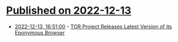 # [Published on 2022-12-13](index.md)

* [2022-12-13, 16:51:00](https://soylentnews.org/article.pl?sid=22/12/12/1832229&from=rss) - [TOR Project Releases Latest Version of its Eponymous Browser](https://soylentnews.org/article.pl?sid=22/12/12/1832229&from=rss)
